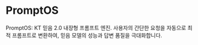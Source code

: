 # PromptOS
PromptOS: KT 믿음 2.0 내장형 프롬프트 엔진. 사용자의 간단한 요청을 자동으로 최적 프롬프트로 변환하여, 믿음 모델의 성능과 답변 품질을 극대화합니다.
